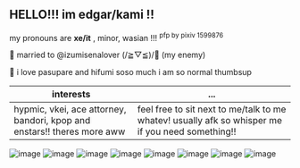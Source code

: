 ## HELLO!!! im edgar/kami !!
my pronouns are **xe/it** , minor, wasian !!!                      <sup> pfp by pixiv 1599876 <sup/>

💌 married to @izumisenalover (/≧▽≦)/💞 (my enemy)





🐋 i love pasupare and hifumi soso much i am so normal thumbsup

| interests    | ... |
| ----------- | ----------- | 
| hypmic, vkei, ace attorney, bandori, kpop and enstars!! theres more aww   | feel free to sit next to me/talk to me whatev! usually afk so whisper me if you need something!! |

![image](https://github.com/hifumiizanamilover/hifumiizanamilover/assets/129478712/5c24d93f-d8f5-4a5f-81da-fd1b41938e19) ![image](https://github.com/hifumiizanamilover/hifumiizanamilover/assets/129478712/464a9549-ffdf-43e7-bb53-8e89838ec551) ![image](https://github.com/hifumiizanamilover/hifumiizanamilover/assets/129478712/a531b722-89bc-4368-8df0-76a777241e72)  ![image](https://github.com/hifumiizanamilover/hifumiizanamilover/assets/129478712/97267063-d96b-4fda-ac22-148214415d7d) ![image](https://github.com/hifumiizanamilover/hifumiizanamilover/assets/129478712/29550d99-daae-4c83-90b2-afbe99de4b05)   ![image](https://github.com/hifumiizanamilover/hifumiizanamilover/assets/129478712/8de5eac4-dadf-476c-a5c4-4c0dd42d8ffc)   ![image](https://github.com/hifumiizanamilover/hifumiizanamilover/assets/129478712/562b4b5e-a5f0-4b9e-a639-10a78e6bd09c) ![image](https://github.com/hifumiizanamilover/hifumiizanamilover/assets/129478712/36111336-1312-4291-b43e-f3578b392172)
